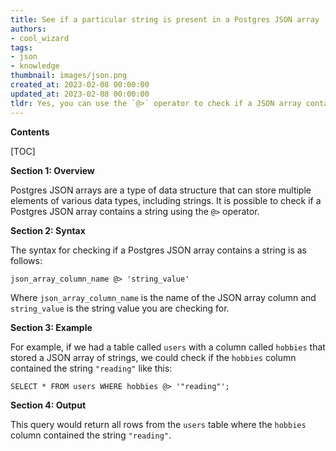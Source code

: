 ```yaml
---
title: See if a particular string is present in a Postgres JSON array
authors:
- cool_wizard
tags:
- json
- knowledge
thumbnail: images/json.png
created_at: 2023-02-08 00:00:00
updated_at: 2023-02-08 00:00:00
tldr: Yes, you can use the `@>` operator to check if a JSON array contains a string in Postgres.
---
```


**Contents**

[TOC]

**Section 1: Overview**

Postgres JSON arrays are a type of data structure that can store multiple elements of various data types, including strings. It is possible to check if a Postgres JSON array contains a string using the `@>` operator.

**Section 2: Syntax**

The syntax for checking if a Postgres JSON array contains a string is as follows:

`json_array_column_name @> 'string_value'`

Where `json_array_column_name` is the name of the JSON array column and `string_value` is the string value you are checking for.

**Section 3: Example**

For example, if we had a table called `users` with a column called `hobbies` that stored a JSON array of strings, we could check if the `hobbies` column contained the string `"reading"` like this:

`SELECT * FROM users WHERE hobbies @> '"reading"';`

**Section 4: Output**

This query would return all rows from the `users` table where the `hobbies` column contained the string `"reading"`.
